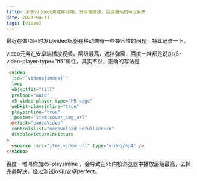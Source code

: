 ```yaml
---
title: 关于video元素在移动端，安卓端播放，层级最高的bug解决
date: 2021-04-11
tags: [video]
---
```


最近在做项目时发现video标签在移动端有一些兼容性的问题，特此记录一下。

<!-- more -->

video元素在安卓端播放视频，层级最高，遮挡弹窗，百度一堆都是说加x5-video-player-type="h5"属性，其实不然，正确的写法是

```html
 <video
  :id="`video${index}`"
  loop
  objectfit="fill"
  preload="auto"
  x5-video-player-type="h5-page"
  webkit-playsinline="true"
  playsinline="true"
  :poster="item.cover_img_url"
  @click="pauseVideo"
  controlslist="nodownload nofullscreen"
  disablePictureInPicture
>
  <source :src="item.video_url" type="video/mp4" />
</video>
```

百度一堆叫你加x5-playsinline ，会导致在x5内核浏览器中播放层级最高，去掉完美解决，经过测试ios和安卓perfect。
